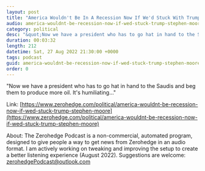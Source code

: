 ```yaml
---
layout: post
title: "America Wouldn't Be In A Recession Now If We'd Stuck With Trump: Stephen Moore"
audio: america-wouldnt-be-recession-now-if-wed-stuck-trump-stephen-moore-0
category: political
desc: "&quot;Now we have a president who has to go hat in hand to the Saudis and beg them to produce more oil. It's humiliating...&quot;"
duration: 00:03:32
length: 212
datetime: Sat, 27 Aug 2022 21:30:00 +0000
tags: podcast
guid: america-wouldnt-be-recession-now-if-wed-stuck-trump-stephen-moore-0
order: 0
---
```

&quot;Now we have a president who has to go hat in hand to the Saudis and beg them to produce more oil. It's humiliating...&quot;

Link: [https://www.zerohedge.com/political/america-wouldnt-be-recession-now-if-wed-stuck-trump-stephen-moore](https://www.zerohedge.com/political/america-wouldnt-be-recession-now-if-wed-stuck-trump-stephen-moore)

About: The Zerohedge Podcast is a non-commercial, automated program, designed to give people a way to get news from Zerohedge in an audio format.  I am actively working on tweaking and improving the setup to create a better listening experience (August 2022).  Suggestions are welcome: [zerohedgePodcast@outlook.com](mailto:zerohedgePodcast@outlook.com)